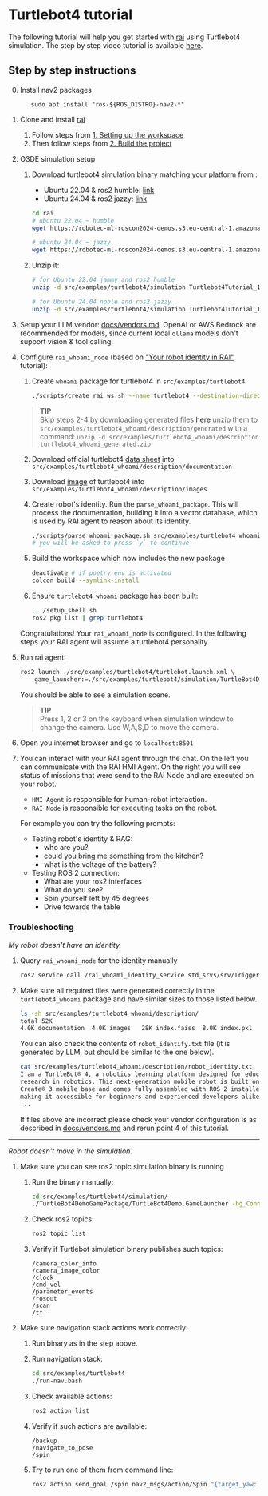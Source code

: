 # Turtlebot4 tutorial

The following tutorial will help you get started with [rai](https://github.com/RobotecAI/rai)
using Turtlebot4 simulation. The step by step video tutorial is available [here](https://robotecai-my.sharepoint.com/:v:/g/personal/bartlomiej_boczek_robotec_ai/EfPTiZscCTROtmtoyHv_ykIBFKN5qh1pecxfLmLI6I4QeA?nav=eyJyZWZlcnJhbEluZm8iOnsicmVmZXJyYWxBcHAiOiJPbmVEcml2ZUZvckJ1c2luZXNzIiwicmVmZXJyYWxBcHBQbGF0Zm9ybSI6IldlYiIsInJlZmVycmFsTW9kZSI6InZpZXciLCJyZWZlcnJhbFZpZXciOiJNeUZpbGVzTGlua0NvcHkifX0&e=0QJnGk).

## Step by step instructions

0. Install nav2 packages

   ```shell
      sudo apt install "ros-${ROS_DISTRO}-nav2-*"
   ```

1. Clone and install [rai](https://github.com/RobotecAI/rai)

   1. Follow steps from [1. Setting up the workspace](https://github.com/RobotecAI/rai?tab=readme-ov-file#1-setting-up-the-workspace)
   2. Then follow steps from [2. Build the project](https://github.com/RobotecAI/rai?tab=readme-ov-file#2-build-the-project)

2. O3DE simulation setup

   1. Download turtlebot4 simulation binary matching your platform from :

      - Ubuntu 22.04 & ros2 humble: [link](https://robotec-ml-roscon2024-demos.s3.eu-central-1.amazonaws.com/ROSCON_Release/Turtlebot4Tutorial_1.0.0_jammyhumble.zip)
      - Ubuntu 24.04 & ros2 jazzy: [link](https://robotec-ml-roscon2024-demos.s3.eu-central-1.amazonaws.com/ROSCON_Release/Turtlebot4Tutorial_1.0.0_noblejazzy.zip)

      ```bash
      cd rai
      # ubuntu 22.04 ~ humble
      wget https://robotec-ml-roscon2024-demos.s3.eu-central-1.amazonaws.com/ROSCON_Release/Turtlebot4Tutorial_1.0.0_jammyhumble.zip

      # ubuntu 24.04 ~ jazzy
      wget https://robotec-ml-roscon2024-demos.s3.eu-central-1.amazonaws.com/ROSCON_Release/Turtlebot4Tutorial_1.0.0_noblejazzy.zip
      ```

   2. Unzip it:

      ```bash
      # for Ubuntu 22.04 jammy and ros2 humble
      unzip -d src/examples/turtlebot4/simulation Turtlebot4Tutorial_1.0.0_jammyhumble.zip

      # for Ubuntu 24.04 noble and ros2 jazzy
      unzip -d src/examples/turtlebot4/simulation Turtlebot4Tutorial_1.0.0_noblejazzy.zip
      ```

3. Setup your LLM vendor: [docs/vendors.md](../../../docs/vendors.md). OpenAI or
   AWS Bedrock are recommended for models, since current local `ollama` models don't
   support vision & tool calling.

4. Configure `rai_whoami_node` (based on ["Your robot identity in RAI"](https://github.com/RobotecAI/rai/blob/development/docs/create_robots_whoami.md) tutorial):

   1. Create `whoami` package for turtlebot4 in `src/examples/turtlebot4`

      ```bash
      ./scripts/create_rai_ws.sh --name turtlebot4 --destination-directory src/examples
      ```

   > **TIP**  
   > Skip steps 2-4 by downloading generated files [here](https://robotecai-my.sharepoint.com/:u:/g/personal/bartlomiej_boczek_robotec_ai/EbPZSEdXYaRGoeecu6oJg6QBsI4ZOe_mrU3uOtOflnIjQg?e=HX8ZHB) unzip them to `src/examples/turtlebot4_whoami/description/generated` with a command:
   > `unzip -d src/examples/turtlebot4_whoami/description turtlebot4_whoami_generated.zip`

   2. Download official turtlebot4 [data sheet](https://bit.ly/3KCp3Du) into
      `src/examples/turtlebot4_whoami/description/documentation`
   3. Download [image](https://s3.amazonaws.com/assets.clearpathrobotics.com/wp-content/uploads/2022/03/16113604/Turtlebot-4-20220207.44.png) of turtlebot4 into `src/examples/turtlebot4_whoami/description/images`
   4. Create robot's identity. Run the `parse_whoami_package`. This will process the documentation, building
      it into a vector database, which is used by RAI agent to reason about its identity.

      ```bash
      ./scripts/parse_whoami_package.sh src/examples/turtlebot4_whoami
      # you will be asked to press `y` to continue
      ```

   5. Build the workspace which now includes the new package

      ```bash
      deactivate # if poetry env is activated
      colcon build --symlink-install
      ```

   6. Ensure `turtlebot4_whoami` package has been built:

      ```bash
      . ./setup_shell.sh
      ros2 pkg list | grep turtlebot4
      ```

   Congratulations! Your `rai_whoami_node` is configured. In the following steps
   your RAI agent will assume a turtlebot4 personality.

5. Run rai agent:

   ```bash
   ros2 launch ./src/examples/turtlebot4/turtlebot.launch.xml \
       game_launcher:=./src/examples/turtlebot4/simulation/TurtleBot4DemoGamePackage/TurtleBot4Demo.GameLauncher
   ```

   You should be able to see a simulation scene.

   > **TIP**  
   > Press 1, 2 or 3 on the keyboard when simulation window to change the
   > camera. Use W,A,S,D to move the camera.

6. Open you internet browser and go to `localhost:8501`

7. You can interact with your RAI agent through the chat. On the left you can communicate
   with the RAI HMI Agent. On the right you will see status of missions that were send
   to the RAI Node and are executed on your robot.

   - `HMI Agent` is responsible for human-robot interaction.
   - `RAI Node` is responsible for executing tasks on the robot.

   For example you can try the following prompts:

   - Testing robot's identity & RAG:
     - who are you?
     - could you bring me something from the kitchen?
     - what is the voltage of the battery?
   - Testing ROS 2 connection:
     - What are your ros2 interfaces
     - What do you see?
     - Spin yourself left by 45 degrees
     - Drive towards the table

### Troubleshooting

_My robot doesn't have an identity._

1. Query `rai_whoami_node` for the identity manually

   ```bash
   ros2 service call /rai_whoami_identity_service std_srvs/srv/Trigger
   ```

2. Make sure all required files were generated correctly in the `turtlebot4_whoami` package and have similar sizes to those listed below.

   ```bash
   ls -sh src/examples/turtlebot4_whoami/description/
   total 52K
   4.0K documentation  4.0K images   28K index.faiss  8.0K index.pkl  4.0K robot_constitution.txt  4.0K robot_identity.txt
   ```

   You can also check the contents of `robot_identify.txt` file (it is generated by LLM, but should be similar to the one below).

   ```bash
   cat src/examples/turtlebot4_whoami/description/robot_identity.txt
   I am a TurtleBot® 4, a robotics learning platform designed for education and
   research in robotics. This next-generation mobile robot is built on the iRobot®
   Create® 3 mobile base and comes fully assembled with ROS 2 installed and configured,
   making it accessible for beginners and experienced developers alike.
   ...
   ```

   If files above are incorrect please check your vendor configuration is as described
   in [docs/vendors.md](../../../docs/vendors.md) and rerun point 4 of this tutorial.

---

_Robot doesn't move in the simulation._

1. Make sure you can see ros2 topic simulation binary is running

   1. Run the binary manually:

      ```bash
      cd src/examples/turtlebot4/simulation/
      ./TurtleBot4DemoGamePackage/TurtleBot4Demo.GameLauncher -bg_ConnectToAssetProcessor=0
      ```

   2. Check ros2 topics:

      ```bash
      ros2 topic list
      ```

   3. Verify if Turtlebot simulation binary publishes such topics:

      ```
      /camera_color_info
      /camera_image_color
      /clock
      /cmd_vel
      /parameter_events
      /rosout
      /scan
      /tf
      ```

2. Make sure navigation stack actions work correctly:

   1. Run binary as in the step above.
   2. Run navigation stack:

      ```bash
      cd src/examples/turtlebot4
      ./run-nav.bash
      ```

   3. Check available actions:

      ```bash
      ros2 action list
      ```

   4. Verify if such actions are available:

      ```
      /backup
      /navigate_to_pose
      /spin
      ```

   5. Try to run one of them from command line:

      ```bash
      ros2 action send_goal /spin nav2_msgs/action/Spin "{target_yaw: 3.14}"
      ```
